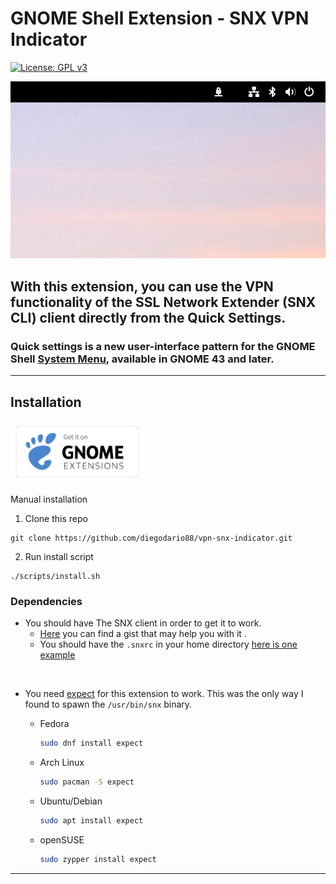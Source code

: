 # GNOME Shell Extension - SNX VPN Indicator

[![License: GPL v3](https://img.shields.io/badge/License-GPL%20v3-blue.svg)](https://www.gnu.org/licenses/gpl-3.0)

<img src="assets/screenshot.png" width="800">


## With this extension, you can use the VPN functionality of the SSL Network Extender (SNX CLI) client directly from the Quick Settings.

### Quick settings is a new user-interface pattern for the GNOME Shell [System Menu](https://help.gnome.org/users/gnome-help/stable/shell-introduction.html#systemmenu), available in GNOME 43 and later.

---

## Installation

[<img src="assets/get_it_on_gnome_extensions.png" height="100">](https://extensions.gnome.org/extension/5808/snx-vpn-indicator)

Manual installation

1. Clone this repo

```
git clone https://github.com/diegodario88/vpn-snx-indicator.git
```

2. Run install script

```
./scripts/install.sh
```

### Dependencies

-  You should have The SNX client in order to get it to work.
    - [Here](https://gist.github.com/rkueny/301f7ead21ed2a0ee8bbe2d755bed90b) you can find a gist that may help you with it .
    - You should have the `.snxrc` in your home directory [here is one example](examples/SNXRC.md)

<br>

- You need [expect](https://linux.die.net/man/1/expect) for this extension to work. This was the only way I found to spawn the `/usr/bin/snx` binary.

  - Fedora

    ```bash
    sudo dnf install expect
    ```

  - Arch Linux

    ```bash
    sudo pacman -S expect
    ```

  - Ubuntu/Debian

    ```bash
    sudo apt install expect
    ```

  - openSUSE

    ```bash
    sudo zypper install expect
    ```
---
